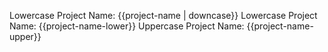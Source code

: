 

Lowercase Project Name: {{project-name | downcase}}
Lowercase Project Name: {{project-name-lower}}
Uppercase Project Name: {{project-name-upper}}
